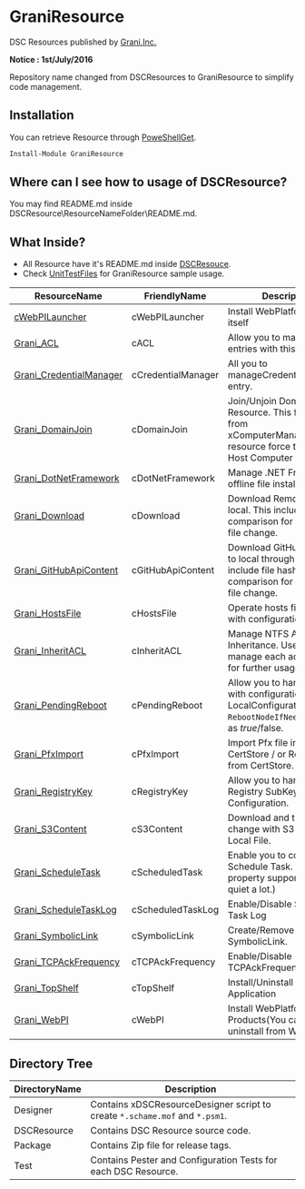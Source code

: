 GraniResource
============

DSC Resources published  by [Grani.Inc.](http://grani.jp/)

**Notice : 1st/July/2016**

Repository name changed from DSCResources to GraniResource to simplify code management.

Installation
----

You can retrieve Resource through [PoweShellGet](https://www.powershellgallery.com/packages/GraniResource).

```powershell
Install-Module GraniResource
```

Where can I see how to usage of DSCResource?
----

You may find README.md inside DSCResource\ResourceNameFolder\README.md.


What Inside?
----

- All Resource have it's README.md inside [DSCResouce](https://github.com/guitarrapc/GraniResource/tree/master/DSCResources).
- Check [UnitTestFiles](https://github.com/guitarrapc/GraniResource/tree/master/Test) for GraniResource sample usage.

ResourceName|FriendlyName|Description
----|----|----
[cWebPILauncher](https://github.com/guitarrapc/GraniResource/tree/master/DSCResources/cWebPILauncher)|cWebPILauncher|Install WebPlatformInstaller itself
[Grani_ACL](https://github.com/guitarrapc/GraniResource/tree/master/DSCResources/Grani_ACL)|cACL| Allow you to manage ACL entries with this resource.
[Grani_CredentialManager](https://github.com/guitarrapc/GraniResource/tree/master/DSCResources/Grani_CredentialManager) |cCredentialManager| All you to manageCredential Manager entry.
[Grani_DomainJoin](https://github.com/guitarrapc/GraniResource/tree/master/DSCResources/Grani_DomainJoin)|cDomainJoin|Join/Unjoin Domain Resource. This free you from xComputerManagement resource force to specify Host Computer name.
[Grani_DotNetFramework](https://github.com/guitarrapc/GraniResource/tree/master/DSCResources/Grani_DotNetFramework)|cDotNetFramework|Manage .NET Framework offline file install/uninstall.
[Grani_Download](https://github.com/guitarrapc/GraniResource/tree/master/DSCResources/Grani_Download)|cDownload|Download Remote file to local. This include file hash comparison for detecting file change.
[Grani_GitHubApiContent](https://github.com/guitarrapc/GraniResource/tree/master/DSCResources/Grani_GitHubApiContent)|cGitHubApiContent|Download GitHub content to local through API. This include file hash comparison for detecting file change.
[Grani_HostsFile](https://github.com/guitarrapc/GraniResource/tree/master/DSCResources/Grani_HostsFile)|cHostsFile|Operate hosts file entry with configuration.
[Grani_InheritACL](https://github.com/guitarrapc/GraniResource/tree/master/DSCResources/Grani_InheritACL)|cInheritACL|Manage NTFS AccessRule Inheritance. Use cACL to manage each access rules for further usage.
[Grani_PendingReboot](https://github.com/guitarrapc/GraniResource/tree/master/DSCResources/Grani_PendingReboot) | cPendingReboot | Allow you to handle reboot with configuration both LocalConfigurationManager ```RebootNodeIfNeeded``` setting as $true/$false.
[Grani_PfxImport](https://github.com/guitarrapc/GraniResource/tree/master/DSCResources/Grani_PfxImport)|cPfxImport|Import Pfx file into desired CertStore / or Remove pfx from CertStore.
[Grani_RegistryKey](https://github.com/guitarrapc/GraniResource/tree/master/DSCResources/Grani_RegistryKey) | cRegistryKey | Allow you to handle Registry SubKey with Configuration.
[Grani_S3Content](https://github.com/guitarrapc/GraniResource/tree/master/DSCResources/Grani_S3Content)|cS3Content|Download and track change with S3 Object and Local File.
[Grani_ScheduleTask](https://github.com/guitarrapc/GraniResource/tree/master/DSCResources/Grani_ScheduleTask)|cScheduledTask|Enable you to configure Schedule Task. (Not all property supported, but quiet a lot.)
[Grani_ScheduleTaskLog](https://github.com/guitarrapc/GraniResource/tree/master/DSCResources/Grani_ScheduleTaskLog)|cScheduledTaskLog|Enable/Disable Scheduled Task Log
[Grani_SymbolicLink](https://github.com/guitarrapc/GraniResource/tree/master/DSCResources/Grani_SymbolicLink)| cSymbolicLink | Create/Remove SymbolicLink.
[Grani_TCPAckFrequency](https://github.com/guitarrapc/GraniResource/tree/master/DSCResources/Grani_TCPAckFrequency)|cTCPAckFrequency|Enable/Disable TCPAckFrequency
[Grani_TopShelf](https://github.com/guitarrapc/GraniResource/tree/master/DSCResources/Grani_TopShelf)|cTopShelf|Install/Uninstall TopShelf Application
[Grani_WebPI](https://github.com/guitarrapc/GraniResource/tree/master/DSCResources/Grani_WebPI)|cWebPI|Install WebPlatformInstaller Products(You cannot uninstall from WebPI)



Directory Tree
----

DirectoryName | Description
----|----
Designer | Contains xDSCResourceDesigner script to create ```*.schame.mof``` and ```*.psm1```.
DSCResource | Contains  DSC Resource source code.
Package | Contains Zip file for release tags.
Test | Contains Pester and Configuration Tests for each DSC Resource.
